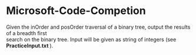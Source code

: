 # Microsoft-Code-Competion
Given the inOrder and posOrder traversal of a binary tree, output the results of a breadth first <br>
search on the binary tree. Input will be given as string of integers (see <b> PracticeInput.txt </b>).
